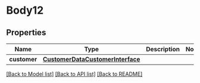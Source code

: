 # Body12

## Properties
Name | Type | Description | Notes
------------ | ------------- | ------------- | -------------
**customer** | [**CustomerDataCustomerInterface**](CustomerDataCustomerInterface.md) |  | 

[[Back to Model list]](../README.md#documentation-for-models) [[Back to API list]](../README.md#documentation-for-api-endpoints) [[Back to README]](../README.md)


